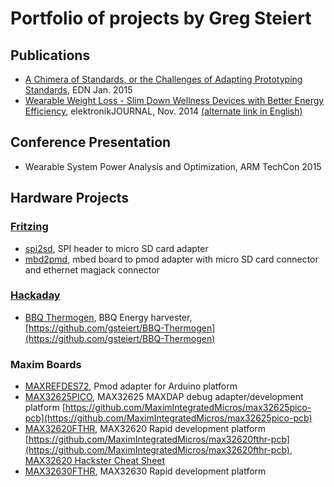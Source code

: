 # Portfolio of projects by Greg Steiert

## Publications

* [A Chimera of Standards, or the Challenges of Adapting Prototyping Standards](https://www.edn.com/design/analog/4438443/A-Chimera-of-Standards--or-the-Challenges-of-Adapting-Prototyping-Standards), EDN Jan. 2015
* [Wearable Weight Loss - Slim Down Wellness Devices with Better Energy Efficiency](https://www.elektronikjournal.de/wp-content/uploads/sites/8/2014/11/eJL_2014_07_Internet-PDF_gepr.pdf), elektronikJOURNAL, Nov. 2014 [(alternate link in English)](https://www.maximintegrated.com/en/app-notes/index.mvp/id/5949)

## Conference Presentation

* Wearable System Power Analysis and Optimization, ARM TechCon 2015

## Hardware Projects

### [Fritzing](http://fritzing.org/profiles/gsteiert/)

* [spi2sd](http://fritzing.org/projects/spi2sd), SPI header to micro SD card adapter
* [mbd2pmd](http://fritzing.org/projects/mbd2pmd), mbed board to pmod adapter with micro SD card connector and ethernet magjack connector

### [Hackaday](https://hackaday.io/gsteiert)

* [BBQ Thermogen](https://hackaday.io/project/159095-bbq-thermogen), BBQ Energy harvester, [https://github.com/gsteiert/BBQ-Thermogen](https://github.com/gsteiert/BBQ-Thermogen)

### Maxim Boards

* [MAXREFDES72](https://www.maximintegrated.com/en/design/reference-design-center/system-board/5878.html), Pmod adapter for Arduino platform
* [MAX32625PICO](https://www.maximintegrated.com/en/products/microcontrollers/MAX32625PICO.html), MAX32625 MAXDAP debug adapter/development platform [https://github.com/MaximIntegratedMicros/max32625pico-pcb](https://github.com/MaximIntegratedMicros/max32625pico-pcb)
* [MAX32620FTHR](https://www.maximintegrated.com/en/products/microcontrollers/MAX32620FTHR.html), MAX32620 Rapid development platform [https://github.com/MaximIntegratedMicros/max32620fthr-pcb](https://github.com/MaximIntegratedMicros/max32620fthr-pcb), [MAX32620 Hackster Cheat Sheet](https://www.hackster.io/switches/max32620fthr-cheat-sheet-aee102)
* [MAX32630FTHR](https://www.maximintegrated.com/en/products/microcontrollers/MAX32630FTHR.html), MAX32630 Rapid development platform
